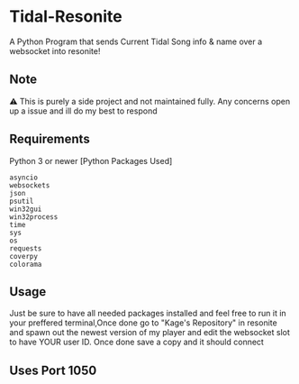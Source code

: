 # Tidal-Resonite
A Python Program that sends Current Tidal Song info &amp; name over a websocket into resonite!

## Note
⚠️ This is purely a side project and not maintained fully. Any concerns open up a issue and ill do my best to respond

## Requirements

Python 3 or newer
  [Python Packages Used]
```
asyncio
websockets
json
psutil
win32gui
win32process
time
sys
os
requests
coverpy
colorama
```
## Usage

Just be sure to have all needed packages installed and feel free to run it in your preffered terminal,Once done go to "Kage's Repository" in resonite and spawn out the newest version of my player and edit the websocket slot to have YOUR user ID. Once done save a copy and it should connect

## Uses Port 1050
